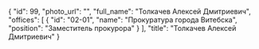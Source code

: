 {
    "id": 99,
    "photo_url": "",
    "full_name": "Толкачев Алексей Дмитриевич",
    "offices": [
        {
            "id": "02-01",
            "name": "Прокуратура города Витебска",
            "position": "Заместитель прокурора"
        }
    ],
    "title": "Толкачев Алексей Дмитриевич"
}